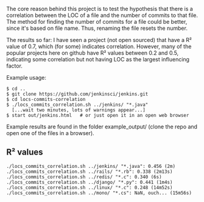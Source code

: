 The core reason behind this project is to test the hypothesis that there is a correlation between the LOC of a file and the number of commits to that file. The method for finding the number of commits for a file could be better, since it's based on file name. Thus, renaming the file resets the number.

The results so far: I have seen a project (not open sourced) that have a R² value of 0.7, which (for some) indicates correlation. However, many of the popular projects here on github have R² values between 0.2 and 0.5, indicating some correlation but not having LOC as the largest influencing factor.

Example usage:

    $ cd ..
    $ git clone https://github.com/jenkinsci/jenkins.git
    $ cd locs-commits-correlation
    $ ./locs_commits_correlation.sh ../jenkins/ "*.java"
      [...wait two minutes, lots of warnings appear...]
    $ start out/jenkins.html   # or just open it in an open web browser

Example results are found in the folder example_output/ (clone the repo and open one of the files in a browser).

R² values
---
    ./locs_commits_correlation.sh ../jenkins/ "*.java": 0.456 (2m)
    ./locs_commits_correlation.sh ../rails/ "*.rb": 0.338 (2m13s)
    ./locs_commits_correlation.sh ../redis/ "*.c": 0.340 (6s)
    ./locs_commits_correlation.sh ../django/ "*.py": 0.441 (1m4s)
    ./locs_commits_correlation.sh ../linux/ "*.c": 0.248 (14m52s)
    ./locs_commits_correlation.sh ../mono/ "*.cs": NaN, ouch... (15m56s) 